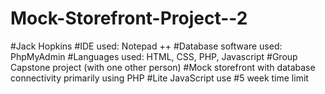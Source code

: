 # Mock-Storefront-Project--2
#Jack Hopkins
#IDE used: Notepad ++
#Database software used: PhpMyAdmin
#Languages used: HTML, CSS, PHP, Javascript
#Group Capstone project (with one other person)
#Mock storefront with database connectivity primarily using PHP
#Lite JavaScript use
#5 week time limit
